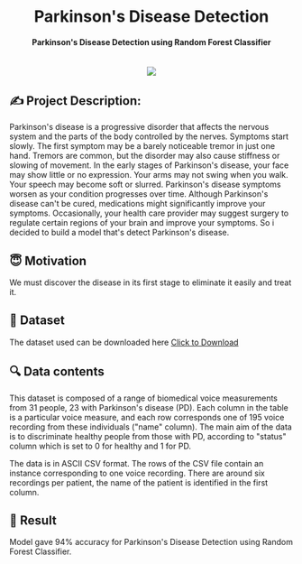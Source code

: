 <h1 align="center">Parkinson's Disease Detection</h1>

<div align= "center">
  <h4>Parkinson's Disease Detection using Random Forest Classifier</h4><br>
  <img src="https://media1.giphy.com/media/v1.Y2lkPTc5MGI3NjExMGEwY2VkMTdkY2QxNTlhYzcxYmI1YWU3ZmUyZDA3YWJjNjg0ZDViZCZjdD1n/l0MYMb6JS2Ctf435e/giphy.gif">
</div>

## :writing_hand: Project Description:
Parkinson's disease is a progressive disorder that affects the nervous system and the parts of the body controlled by the nerves. 
Symptoms start slowly. The first symptom may be a barely noticeable tremor in just one hand. 
Tremors are common, but the disorder may also cause stiffness or slowing of movement.
In the early stages of Parkinson's disease, your face may show little or no expression. 
Your arms may not swing when you walk. Your speech may become soft or slurred. Parkinson's disease symptoms worsen as your condition progresses over time.
Although Parkinson's disease can't be cured, medications might significantly improve your symptoms. 
Occasionally, your health care provider may suggest surgery to regulate certain regions of your brain and improve your symptoms.
So i decided to build a model that's detect Parkinson's disease.

## :innocent: Motivation
We must discover the disease in its first stage to eliminate it easily and treat it.

## :file_folder: Dataset
The dataset used can be downloaded here [Click to Download](https://www.kaggle.com/datasets/thecansin/parkinsons-data-set)

## :mag: Data contents
This dataset is composed of a range of biomedical voice measurements from
31 people, 23 with Parkinson's disease (PD). Each column in the table is a
particular voice measure, and each row corresponds one of 195 voice
recording from these individuals ("name" column). The main aim of the data
is to discriminate healthy people from those with PD, according to "status"
column which is set to 0 for healthy and 1 for PD.

The data is in ASCII CSV format. The rows of the CSV file contain an
instance corresponding to one voice recording. There are around six
recordings per patient, the name of the patient is identified in the first
column.

## :clap: Result
Model gave 94% accuracy for Parkinson's Disease Detection using Random Forest Classifier.
